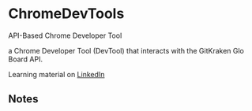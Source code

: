 # ChromeDevTools
API-Based Chrome Developer Tool

a Chrome Developer Tool (DevTool) that interacts with the GitKraken Glo Board API.

Learning material on [LinkedIn](https://www.linkedin.com/learning/web-portfolio-projects-api-based-chrome-developer-tool)

## Notes
